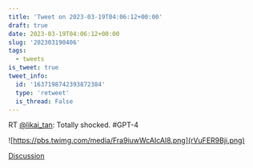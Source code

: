 ```yaml
---
title: 'Tweet on 2023-03-19T04:06:12+00:00'
draft: true
date: 2023-03-19T04:06:12+00:00
slug: '202303190406'
tags:
  - tweets
is_tweet: true
tweet_info:
  id: '1637198742393872384'
  type: 'retweet'
  is_thread: False
---
```




RT [@likai_tan](https://x.com/likai_tan): Totally shocked.  #GPT-4 

![https://pbs.twimg.com/media/Fra9iuwWcAIcAl8.png](rVuFER9Bji.png)

[Discussion](https://x.com/sytelus/status/1637198742393872384)
